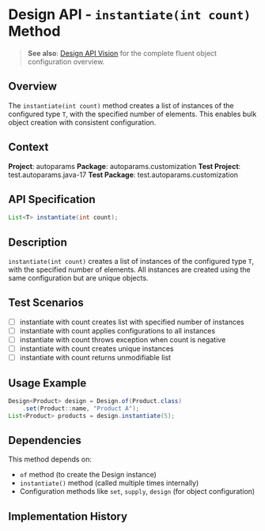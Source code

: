 # Design API - `instantiate(int count)` Method

> **See also**: [Design API Vision](design.md) for the complete fluent object configuration overview.

## Overview

The `instantiate(int count)` method creates a list of instances of the configured type `T`, with the specified number of elements. This enables bulk object creation with consistent configuration.

## Context

**Project**: autoparams
**Package**: autoparams.customization
**Test Project**: test.autoparams.java-17
**Test Package**: test.autoparams.customization

## API Specification

```java
List<T> instantiate(int count);
```

## Description

`instantiate(int count)` creates a list of instances of the configured type `T`, with the specified number of elements. All instances are created using the same configuration but are unique objects.

## Test Scenarios

- [ ] instantiate with count creates list with specified number of instances
- [ ] instantiate with count applies configurations to all instances
- [ ] instantiate with count throws exception when count is negative
- [ ] instantiate with count creates unique instances
- [ ] instantiate with count returns unmodifiable list

## Usage Example

```java
Design<Product> design = Design.of(Product.class)
    .set(Product::name, "Product A");
List<Product> products = design.instantiate(5);
```

## Dependencies

This method depends on:
- `of` method (to create the Design instance)
- `instantiate()` method (called multiple times internally)
- Configuration methods like `set`, `supply`, `design` (for object configuration)

## Implementation History
